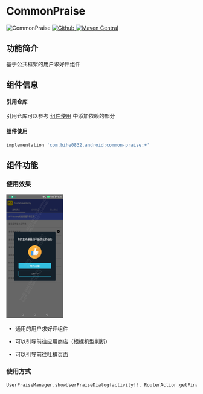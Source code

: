 # CommonPraise

![CommonPraise](https://img.shields.io/badge/AndroidAppFactory-CommonPraise-brightgreen)
[ ![Github](https://img.shields.io/badge/Github-CommonPraise-brightgreen?style=social) ](https://github.com/bihe0832/AndroidAppFactory/tree/master/CommonPraise)
[ ![Maven Central](https://img.shields.io/maven-central/v/com.bihe0832.android/common-praise) ](https://search.maven.org/artifact/com.bihe0832.android/common-praise)

## 功能简介

基于公共框架的用户求好评组件

## 组件信息

#### 引用仓库

引用仓库可以参考 [组件使用](./../start.md) 中添加依赖的部分

#### 组件使用

```groovy
implementation 'com.bihe0832.android:common-praise:+'
```

## 组件功能

### 使用效果

<img src="./common-praise.png" width="30%"/>

- 通用的用户求好评组件

- 可以引导前往应用商店（根据机型判断）

- 可以引导前往吐槽页面

### 使用方式

```kotlin
UserPraiseManager.showUserPraiseDialog(activity!!, RouterAction.getFinalURL(MODULE_NAME_FEEDBACK))
```